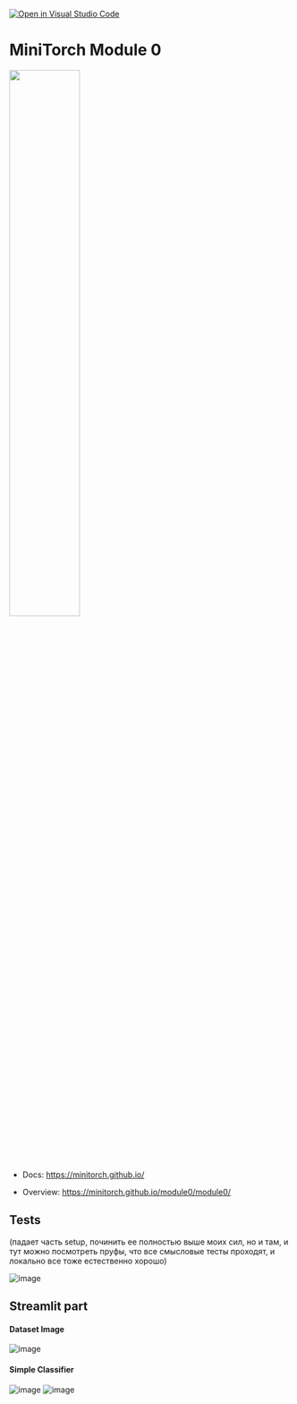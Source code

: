 [![Open in Visual Studio Code](https://classroom.github.com/assets/open-in-vscode-2e0aaae1b6195c2367325f4f02e2d04e9abb55f0b24a779b69b11b9e10269abc.svg)](https://classroom.github.com/online_ide?assignment_repo_id=16786819&assignment_repo_type=AssignmentRepo)
# MiniTorch Module 0

<img src="https://minitorch.github.io/minitorch.svg" width="50%">

* Docs: https://minitorch.github.io/

* Overview: https://minitorch.github.io/module0/module0/

## Tests

(падает часть setup, починить ее полностью выше моих сил, но и там, и тут можно посмотреть пруфы, что все смысловые тесты проходят, и локально все тоже естественно хорошо)

![image](https://github.com/user-attachments/assets/95b95c07-7987-4bf4-a418-d5113da2a444)


## Streamlit part

#### Dataset Image

![image](https://github.com/user-attachments/assets/fb34d892-3588-495c-8c22-b08ea95709ca)

#### Simple Classifier
![image](https://github.com/user-attachments/assets/5110b8a6-4be9-43b5-b197-75477e5dbd6c)
![image](https://github.com/user-attachments/assets/55479530-4357-4935-bda3-d4a0f2e5817b)






